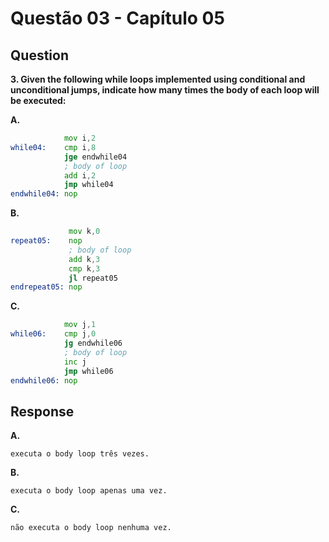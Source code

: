 # Questão 03 - Capítulo 05

## Question

**<p>3. Given the following while loops implemented using conditional and unconditional jumps, indicate how many times the body of each loop will be executed:</p>**

**A.**
```asm
            mov i,2
while04:    cmp i,8
            jge endwhile04
            ; body of loop
            add i,2
            jmp while04
endwhile04: nop 
```

**B.**
```asm
             mov k,0
repeat05:    nop
             ; body of loop
             add k,3
             cmp k,3
             jl repeat05
endrepeat05: nop 
```

**C.**
```asm
            mov j,1
while06:    cmp j,0
            jg endwhile06
            ; body of loop
            inc j
            jmp while06
endwhile06: nop 
```

## Response

**A.**
```
executa o body loop três vezes.
```

**B.**
```
executa o body loop apenas uma vez.
```

**C.**
```
não executa o body loop nenhuma vez.
```

